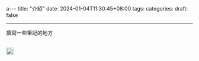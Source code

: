 a---
title: "介紹"
date: 2024-01-04T11:30:45+08:00
tags:
categories:
draft: false

---

撰寫一些筆記的地方

<br>
<a href = "mailto: limo1878@gmail.com" >
<img src="https://raw.githubusercontent.com/FortAwesome/Font-Awesome/afecf2af5d897b763e5e8e28d46aad2f710ccad6/svgs/solid/address-book.svg" width="20" height="20">
</a>

